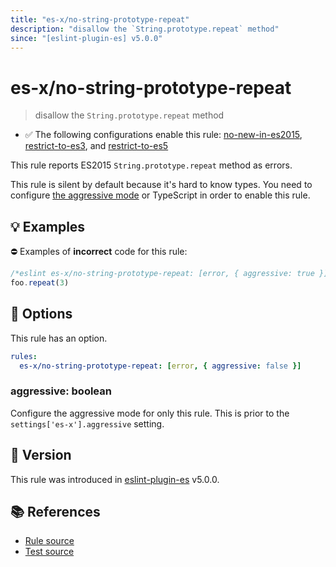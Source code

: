 ```yaml
---
title: "es-x/no-string-prototype-repeat"
description: "disallow the `String.prototype.repeat` method"
since: "[eslint-plugin-es] v5.0.0"
---
```


# es-x/no-string-prototype-repeat
> disallow the `String.prototype.repeat` method

- ✅ The following configurations enable this rule: [no-new-in-es2015], [restrict-to-es3], and [restrict-to-es5]

This rule reports ES2015 `String.prototype.repeat` method as errors.

This rule is silent by default because it's hard to know types. You need to configure [the aggressive mode](https://github.com/eslint-community/eslint-plugin-es-x/tree/master/docs/#the-aggressive-mode) or TypeScript in order to enable this rule.

## 💡 Examples

⛔ Examples of **incorrect** code for this rule:

<eslint-playground type="bad">

```js
/*eslint es-x/no-string-prototype-repeat: [error, { aggressive: true }] */
foo.repeat(3)
```

</eslint-playground>

## 🔧 Options

This rule has an option.

```yaml
rules:
  es-x/no-string-prototype-repeat: [error, { aggressive: false }]
```

### aggressive: boolean

Configure the aggressive mode for only this rule.
This is prior to the `settings['es-x'].aggressive` setting.

## 🚀 Version

This rule was introduced in [eslint-plugin-es] v5.0.0.

[eslint-plugin-es]: https://github.com/mysticatea/eslint-plugin-es

## 📚 References

- [Rule source](https://github.com/eslint-community/eslint-plugin-es-x/blob/master/lib/rules/no-string-prototype-repeat.js)
- [Test source](https://github.com/eslint-community/eslint-plugin-es-x/blob/master/tests/lib/rules/no-string-prototype-repeat.js)

[no-new-in-es2015]: ../configs/index.md#no-new-in-es2015
[restrict-to-es3]: ../configs/index.md#restrict-to-es3
[restrict-to-es5]: ../configs/index.md#restrict-to-es5
